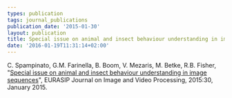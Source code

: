 ```yaml
---
types: publication
tags: journal_publications
publication_date: '2015-01-30'
layout: publication
title: Special issue on animal and insect behaviour understanding in image sequences
date: '2016-01-19T11:31:14+02:00'
---
```

<p>C. Spampinato, G.M. Farinella, B. Boom, V. Mezaris, M. Betke, R.B. Fisher, "<a href="http://download.springer.com/static/pdf/543/art%253A10.1186%252F1687-5281-2015-1.pdf?originUrl=http%3A%2F%2Flink.springer.com%2Farticle%2F10.1186%2F1687-5281-2015-1&amp;token2=exp=1453197467~acl=%2Fstatic%2Fpdf%2F543%2Fart%25253A10.1186%25252F1687-5281-2015-1.pdf%3ForiginUrl%3Dhttp%253A%252F%252Flink.springer.com%252Farticle%252F10.1186%252F1687-5281-2015-1*~hmac=977c0c60dc330f4ad7c7eacc3cff016dd24cafd001a2e26bf55c8678c60c3434">Special issue on animal and insect behaviour understanding in image sequences</a>", EURASIP Journal on Image and Video Processing, 2015:30, January 2015.</p>
